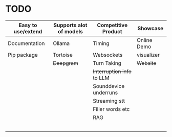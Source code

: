 # TODO

| Easy to use/extend | Supports alot of models | Competitive Product          | Showcase    |
|--------------------|-------------------------|------------------------------|-------------|
| Documentation      | Ollama                  | Timing                       | Online Demo |
| ~~Pip package~~    | Tortoise                | Websockets                   | visualizer  | 
|                    | ~~Deepgram~~            | Turn Taking                  | ~~Website~~ | 
|                    |                         | ~~Interruption info to LLM~~ |             |
|                    |                         | Sounddevice underruns        |             |
|                    |                         | ~~Streaming stt~~            |             |
|                    |                         | Filler words etc             |             |
|                    |                         | RAG                          |             |
|                    |                         |                              |             |
|                    |                         |                              |             |
|                    |                         |                              |             |
|                    |                         |                              |             |
|                    |                         |                              |             |
